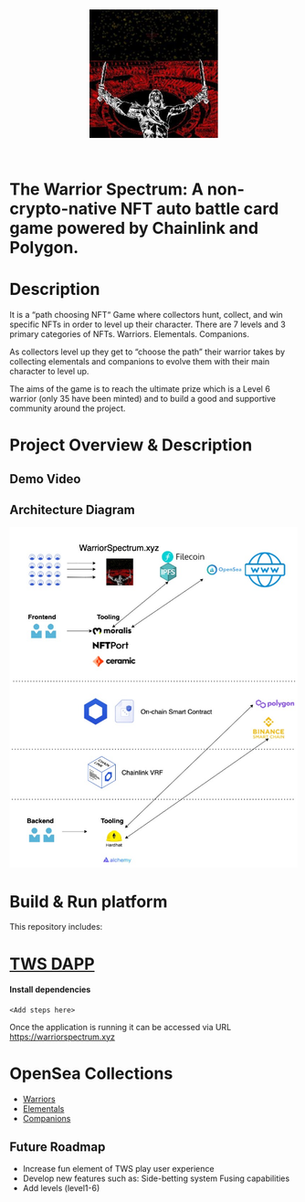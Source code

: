<br/> <p align="center">
<a href="https://warriorspectrum.nft" target="_blank">
<img src="https://github.com/TheWarriorSpectrum/tws-contracts/blob/ddee69ef9298551bb2b20b7cdfecc4593d7b1121/Logo.jpeg" width="225" alt="The Warrior Spectrum Logo">
</a>
</p>
<br/>

# The Warrior Spectrum: A non-crypto-native NFT auto battle card game powered by Chainlink and Polygon. 

# Description 

It is a “path choosing NFT“ Game where collectors hunt, collect, and win specific NFTs in order to level up their character. There are 7 levels and 3 primary categories of NFTs. Warriors. Elementals. Companions. 

As collectors level up they get to “choose the path” their warrior takes by collecting  elementals and companions to evolve them with their main character to level up. 

The aims of the game is to reach the ultimate prize which is a Level 6 warrior (only 35 have been minted) and to build a good and supportive community around the project.

# Project Overview & Description 

## Demo Video 

## Architecture Diagram
![Architecture Diagram](https://github.com/TheWarriorSpectrum/tws-contracts/blob/3a7b22dd92ecee6f16ce9f0a16a17076d12404e4/diagrams/Architecture_Diagram_V1.2.jpg)
# Build & Run platform
This repository includes:

# [TWS DAPP](https://github.com/TheWarriorSpectrum/tws-ui)

#### Install dependencies

```
<Add steps here>
```

Once the application is running it can be accessed via URL <a href="https://warriorspectrum.xyz">https://warriorspectrum.xyz</a>

# OpenSea Collections
- [Warriors](https://opensea.io/collection/the-warriors-spectrum-lvl0)
- [Elementals](https://opensea.io/collection/poly-elementstore)
- [Companions](https://opensea.io/collection/twscompanions)

## Future Roadmap 
- Increase fun element of TWS play user experience
- Develop new features such as: 
    Side-betting system 
    Fusing capabilities 
- Add levels (level1-6)
